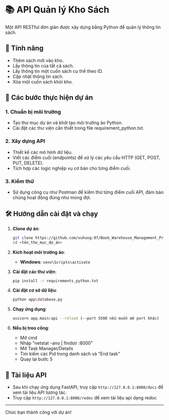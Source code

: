 
# 📚 API Quản lý Kho Sách

Một API RESTful đơn giản được xây dựng bằng Python để quản lý thông tin sách.

## 🌟 Tính năng
- Thêm sách mới vào kho.
- Lấy thông tin của tất cả sách.
- Lấy thông tin một cuốn sách cụ thể theo ID.
- Cập nhật thông tin sách.
- Xóa một cuốn sách khỏi kho.

## 🚀 Các bước thực hiện dự án

### 1. Chuẩn bị môi trường
- Tạo thư mục dự án và khởi tạo môi trường ảo Python.
- Cài đặt các thư viện cần thiết trong file requirement_python.txt.

### 2. Xây dựng API
- Thiết kế các mô hình dữ liệu.
- Viết các điểm cuối (endpoints) để xử lý các yêu cầu HTTP (GET, POST, PUT, DELETE).
- Tích hợp các logic nghiệp vụ cơ bản cho từng điểm cuối.

### 3. Kiểm thử
- Sử dụng công cụ như Postman để kiểm thử từng điểm cuối API, đảm bảo chúng hoạt động đúng như mong đợi.

## 🛠️ Hướng dẫn cài đặt và chạy
1.  **Clone dự án**:
    ```bash
    git clone https://github.com/vuhung-97/Book_Warehouse_Management_Project.git
    cd <tên_thư_mục_dự_án>
    ```

2.  **Kích hoạt môi trường ảo**:
    * **Windows**: `venv\Scripts\activate`

3.  **Cài đặt các thư viện**:
    ```bash
    pip install -r requirements_python.txt
    ```

4.  **Cài đặt cơ sở dữ liệu**:
    ```bash
    python app\database.py
    ```

5.  **Chạy ứng dụng**:
    ```bash
    uvicorn app.main:api --reload (--port 5500 nếu muốn mở port khác)
    ```
6. **Nếu bị treo cổng**:
    - Mở cmd
    - Nhập "netstat -ano | findstr :8000"
    - Mở Task Manager/Details
    - Tìm kiếm các Pid trong danh sách và "End task"
    - Quay lại bước 5

## 📝 Tài liệu API
- Sau khi chạy ứng dụng FastAPI, truy cập `http://127.0.0.1:8000/docs` để xem tài liệu API tương tác. 
- Truy cập `http://127.0.0.1:8000/redoc` để xem tài liệu api dạng redoc

---

Chúc bạn thành công với dự án!